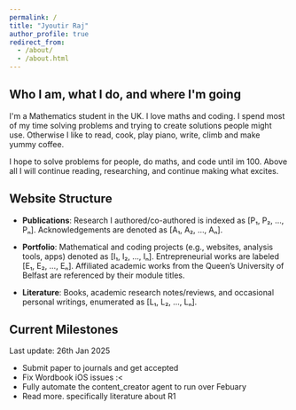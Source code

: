 ```yaml
---
permalink: /
title: "Jyoutir Raj"
author_profile: true
redirect_from: 
  - /about/
  - /about.html
---
```


## Who I am, what I do, and where I'm going

I'm a Mathematics student in the UK. I love maths and coding. 
I spend most of my time solving problems and trying to create solutions people might use.
Otherwise I like to read, cook, play piano, write, climb and make yummy coffee. 

I hope to solve problems for people, do maths, and code until im 100.  Above all I will continue reading, researching, and continue making what excites.

## Website Structure

- **Publications**: Research I authored/co-authored is indexed as [P₁, P₂, …, Pₙ]. Acknowledgements are denoted as [A₁, A₂, …, Aₙ].
  
- **Portfolio**: Mathematical and coding projects (e.g., websites, analysis tools, apps) denoted as [I₁, I₂, …, Iₙ]. Entrepreneurial works are labeled [E₁, E₂, …, Eₙ]. Affiliated academic works from the Queen’s University of Belfast are referenced by their module titles.
  
- **Literature**: Books, academic research notes/reviews, and occasional personal writings, enumerated as [L₁, L₂, …, Lₙ]. 

## Current Milestones

Last update: 26th Jan 2025
- Submit paper to journals and get accepted
- Fix Wordbook iOS issues  :<
- Fully automate the content_creator agent to run over Febuary
- Read more. specifically literature about R1